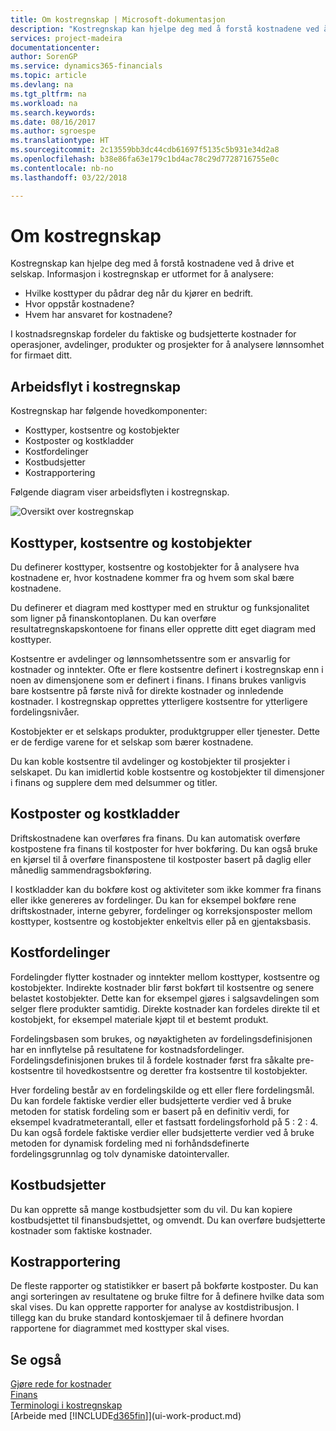 ```yaml
---
title: Om kostregnskap | Microsoft-dokumentasjon
description: "Kostregnskap kan hjelpe deg med å forstå kostnadene ved å drive et selskap."
services: project-madeira
documentationcenter: 
author: SorenGP
ms.service: dynamics365-financials
ms.topic: article
ms.devlang: na
ms.tgt_pltfrm: na
ms.workload: na
ms.search.keywords: 
ms.date: 08/16/2017
ms.author: sgroespe
ms.translationtype: HT
ms.sourcegitcommit: 2c13559bb3dc44cdb61697f5135c5b931e34d2a8
ms.openlocfilehash: b38e86fa63e179c1bd4ac78c29d7728716755e0c
ms.contentlocale: nb-no
ms.lasthandoff: 03/22/2018

---
```

# <a name="about-cost-accounting"></a>Om kostregnskap
Kostregnskap kan hjelpe deg med å forstå kostnadene ved å drive et selskap. Informasjon i kostregnskap er utformet for å analysere:  

-   Hvilke kosttyper du pådrar deg når du kjører en bedrift.  
-   Hvor oppstår kostnadene?  
-   Hvem har ansvaret for kostnadene?  

I kostnadsregnskap fordeler du faktiske og budsjetterte kostnader for operasjoner, avdelinger, produkter og prosjekter for å analysere lønnsomhet for firmaet ditt.  

## <a name="workflow-in-cost-accounting"></a>Arbeidsflyt i kostregnskap  
Kostregnskap har følgende hovedkomponenter:  

-   Kosttyper, kostsentre og kostobjekter  
-   Kostposter og kostkladder  
-   Kostfordelinger  
-   Kostbudsjetter
-   Kostrapportering  

Følgende diagram viser arbeidsflyten i kostregnskap.  

![Oversikt over kostregnskap](media/costaccountingoverview.png "CostAccountingOverview")  

## <a name="cost-types-cost-centers-and-cost-objects"></a>Kosttyper, kostsentre og kostobjekter  
Du definerer kosttyper, kostsentre og kostobjekter for å analysere hva kostnadene er, hvor kostnadene kommer fra og hvem som skal bære kostnadene.  

Du definerer et diagram med kosttyper med en struktur og funksjonalitet som ligner på finanskontoplanen. Du kan overføre resultatregnskapskontoene for finans eller opprette ditt eget diagram med kosttyper.  

Kostsentre er avdelinger og lønnsomhetssentre som er ansvarlig for kostnader og inntekter. Ofte er flere kostsentre definert i kostregnskap enn i noen av dimensjonene som er definert i finans. I finans brukes vanligvis bare kostsentre på første nivå for direkte kostnader og innledende kostnader. I kostregnskap opprettes ytterligere kostsentre for ytterligere fordelingsnivåer.  

Kostobjekter er et selskaps produkter, produktgrupper eller tjenester. Dette er de ferdige varene for et selskap som bærer kostnadene.  

Du kan koble kostsentre til avdelinger og kostobjekter til prosjekter i selskapet. Du kan imidlertid koble kostsentre og kostobjekter til dimensjoner i finans og supplere dem med delsummer og titler.  

## <a name="cost-entries-and-cost-journals"></a>Kostposter og kostkladder  
Driftskostnadene kan overføres fra finans. Du kan automatisk overføre kostpostene fra finans til kostposter for hver bokføring. Du kan også bruke en kjørsel til å overføre finanspostene til kostposter basert på daglig eller månedlig sammendragsbokføring.  

I kostkladder kan du bokføre kost og aktiviteter som ikke kommer fra finans eller ikke genereres av fordelinger. Du kan for eksempel bokføre rene driftskostnader, interne gebyrer, fordelinger og korreksjonsposter mellom kosttyper, kostsentre og kostobjekter enkeltvis eller på en gjentaksbasis.  

## <a name="cost-allocations"></a>Kostfordelinger  
Fordelingder flytter kostnader og inntekter mellom kosttyper, kostsentre og kostobjekter. Indirekte kostnader blir først bokført til kostsentre og senere belastet kostobjekter. Dette kan for eksempel gjøres i salgsavdelingen som selger flere produkter samtidig. Direkte kostnader kan fordeles direkte til et kostobjekt, for eksempel materiale kjøpt til et bestemt produkt.  

Fordelingsbasen som brukes, og nøyaktigheten av fordelingsdefinisjonen har en innflytelse på resultatene for kostnadsfordelinger. Fordelingsdefinisjonen brukes til å fordele kostnader først fra såkalte pre-kostsentre til hovedkostsentre og deretter fra kostsentre til kostobjekter.  

Hver fordeling består av en fordelingskilde og ett eller flere fordelingsmål. Du kan fordele faktiske verdier eller budsjetterte verdier ved å bruke metoden for statisk fordeling som er basert på en definitiv verdi, for eksempel kvadratmeterantall, eller et fastsatt fordelingsforhold på 5 : 2 : 4. Du kan også fordele faktiske verdier eller budsjetterte verdier ved å bruke metoden for dynamisk fordeling med ni forhåndsdefinerte fordelingsgrunnlag og tolv dynamiske datointervaller.  

## <a name="cost-budgets"></a>Kostbudsjetter  
Du kan opprette så mange kostbudsjetter som du vil. Du kan kopiere kostbudsjettet til finansbudsjettet, og omvendt. Du kan overføre budsjetterte kostnader som faktiske kostnader.  

## <a name="cost-reporting"></a>Kostrapportering  
De fleste rapporter og statistikker er basert på bokførte kostposter. Du kan angi sorteringen av resultatene og bruke filtre for å definere hvilke data som skal vises. Du kan opprette rapporter for analyse av kostdistribusjon. I tillegg kan du bruke standard kontoskjemaer til å definere hvordan rapportene for diagrammet med kosttyper skal vises.  

## <a name="see-also"></a>Se også  
 [Gjøre rede for kostnader](finance-manage-cost-accounting.md)  
 [Finans](finance.md)   
 [Terminologi i kostregnskap](finance-terminology-in-cost-accounting.md)  
 [Arbeide med [!INCLUDE[d365fin](includes/d365fin_md.md)]](ui-work-product.md)

